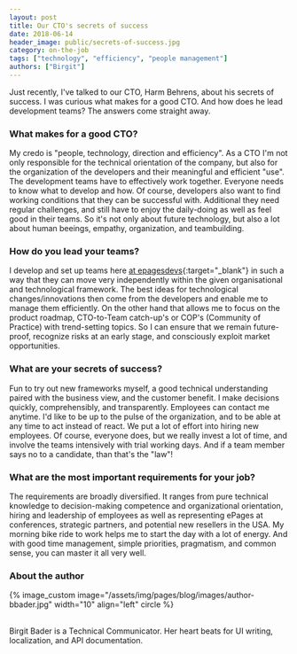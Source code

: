 ```yaml
---
layout: post
title: Our CTO's secrets of success
date: 2018-06-14
header_image: public/secrets-of-success.jpg
category: on-the-job
tags: ["technology", "efficiency", "people management"]
authors: ["Birgit"]
---
```


Just recently, I've talked to our CTO, Harm Behrens, about his secrets of success.
I was curious what makes for a good CTO.
And how does he lead development teams?
The answers come straight away.

### What makes for a good CTO?

My credo is "people, technology, direction and efficiency".
As a CTO I'm not only responsible for the technical orientation of the company, but also for the organization of the developers and their meaningful and efficient "use".
The development teams have to effectively work together.
Everyone needs to know what to develop and how.
Of course, developers also want to find working conditions that they can be successful with.
Additional they need regular challenges, and still have to enjoy the daily-doing as well as feel good in their teams.
So it's not only about future technology, but also a lot about human beeings, empathy, organization, and teambuilding.

### How do you lead your teams?

I develop and set up teams here [at epagesdevs](https://twitter.com/epagesdevs?lang=en){:target="_blank"} in such a way that they can move very independently within the given organisational and technological framework.
The best ideas for technological changes/innovations then come from the developers and enable me to manage them efficiently.
On the other hand that allows me to focus on the product roadmap, CTO-to-Team catch-up's or COP's (Community of Practice) with trend-setting topics.
So I can ensure that we remain future-proof, recognize risks at an early stage, and consciously exploit market opportunities.

### What are your secrets of success?

Fun to try out new frameworks myself, a good technical understanding paired with the business view, and the customer benefit.
I make decisions quickly, comprehensibly, and transparently.
Employees can contact me anytime.
I'd like to be up to the pulse of the organization, and to be able at any time to act instead of react.
We put a lot of effort into hiring new employees.
Of course, everyone does, but we really invest a lot of time, and involve the teams intensively with trial working days.
And if a team member says no to a candidate, than that's the "law"!

### What are the most important requirements for your job?

The requirements are broadly diversified.
It ranges from pure technical knowledge to decision-making competence and organizational orientation, hiring and leadership of employees as well as representing ePages at conferences, strategic partners, and potential new resellers in the USA.
My morning bike ride to work helps me to start the day with a lot of energy.
And with good time management, simple priorities, pragmatism, and common sense, you can master it all very well.

### About the author

{% image_custom image="/assets/img/pages/blog/images/author-bbader.jpg" width="10" align="left" circle %}

<br>
Birgit Bader is a Technical Communicator. Her heart beats for UI writing, localization, and API documentation.
